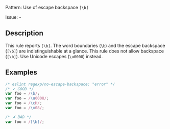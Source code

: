 Pattern: Use of escape backspace `[\b]`

Issue: -

## Description

This rule reports `[\b]`.
The word boundaries (`\b`) and the escape backspace (`[\b]`) are indistinguishable at a glance. This rule does not allow backspace (`[\b]`). Use Unicode escapes (`\u0008`) instead.

## Examples

```js
/* eslint regexp/no-escape-backspace: "error" */
/* ✓ GOOD */
var foo = /\b/;
var foo = /\u0008/;
var foo = /\cH/;
var foo = /\x08/;

/* ✗ BAD */
var foo = /[\b]/;
```
